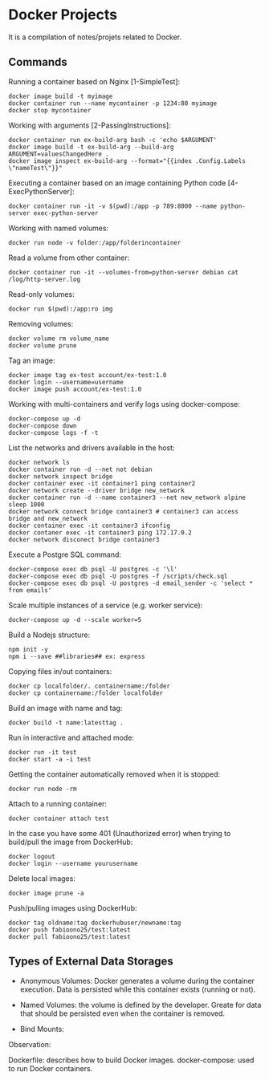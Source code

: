 # Docker Projects

It is a compilation of notes/projets related to Docker.

## Commands
 

Running a container based on Nginx [1-SimpleTest]:

````
docker image build -t myimage
docker container run --name mycontainer -p 1234:80 myimage 
docker stop mycontainer
````

Working with arguments [2-PassingInstructions]:

````
docker container run ex-build-arg bash -c 'echo $ARGUMENT'
docker image build -t ex-build-arg --build-arg ARGUMENT=valuesChangedHere .
docker image inspect ex-build-arg --format="{{index .Config.Labels \"nameTest\"}}"
````

Executing a container based on an image containing Python code [4-ExecPythonServer]:

```
docker container run -it -v $(pwd):/app -p 789:8000 --name python-server exec-python-server
```

Working with named volumes:
````
docker run node -v folder:/app/folderincontainer
````

Read a volume from other container:
```
docker container run -it --volumes-from=python-server debian cat /log/http-server.log
```

Read-only volumes:
````
docker run $(pwd):/app:ro img
````


Removing volumes:
````
docker volume rm volume_name
docker volume prune
````


Tag an image:

```
docker image tag ex-test account/ex-test:1.0
docker login --username=username
docker image push account/ex-test:1.0
```

Working with multi-containers and verify logs using docker-compose:

```
docker-compose up -d
docker-compose down
docker-compose logs -f -t
```

List the networks and drivers available in the host:

```
docker network ls
docker container run -d --net not debian
docker network inspect bridge
docker container exec -it container1 ping container2
docker network create --driver bridge new_network
docker container run -d --name container3 --net new_network alpine sleep 1000
docker network connect bridge container3 # container3 can access bridge and new_network
docker container exec -it container3 ifconfig
docker contaner exec -it container3 ping 172.17.0.2
docker network disconect bridge container3
```

Execute a Postgre SQL command:
```
docker-compose exec db psql -U postgres -c '\l'
docker-compose exec db psql -U postgres -f /scripts/check.sql
docker-compose exec db psql -U postgres -d email_sender -c 'select * from emails' 
```

Scale multiple instances of a service (e.g. worker service):
```
docker-compose up -d --scale worker=5
```

Build a Nodejs structure:

```
npm init -y
npm i --save ##libraries## ex: express
```

Copying files in/out containers:
````
docker cp localfolder/. containername:/folder
docker cp containername:/folder localfolder
````

Build an image with name and tag:

````
docker build -t name:latesttag .
````

Run in interactive and attached mode:
````
docker run -it test
docker start -a -i test
````

Getting the container automatically removed when it is stopped:
```
docker run node -rm
```

Attach to a running container:
````
docker container attach test
````

In the case you have some 401 (Unauthorized error) when trying to build/pull the image from DockerHub:

````
docker logout
docker login --username yourusername
````

Delete local images:
`````
docker image prune -a
`````

Push/pulling images using DockerHub:

````
docker tag oldname:tag dockerhubuser/newname:tag
docker push fabioono25/test:latest  
docker pull fabioono25/test:latest  
````

## Types of External Data Storages

- Anonymous Volumes: Docker generates a volume during the container execution. Data is persisted while this container exists (running or not).

- Named Volumes: the volume is defined by the developer. Greate for data that should be persisted even when the container is removed.

- Bind Mounts:

Observation:

Dockerfile: describes how to build Docker images.
docker-compose: used to run Docker containers.

